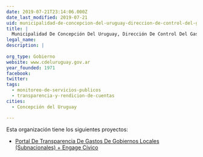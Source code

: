 ```yaml
---
date: 2019-07-21T23:14:06.000Z
date_last_modified: 2019-07-21
uid: municipalidad-de-concepcion-del-uruguay-direccion-de-control-del-gasto
title: |
  Municipalidad De Concepción Del Uruguay, Dirección De Control Del Gasto
legal_name: 
description: |
  
org_type: Gobierno
website: www.cdeluruguay.gov.ar
year_founded: 1971
facebook: 
twitter: 
tags:
  - monitoreo-de-servicios-publicos
  - transparencia-y-rendicion-de-cuentas
cities: 
  - Concepción del Uruguay

---
```


Esta organización tiene los siguientes proyectos:

- [Portal De Transparencia De Gastos De Gobiernos Locales (Subnacionales) + Engage Cívico](/proyectos/portal-de-transparencia-de-gastos-de-gobiernos-locales-subnacionales-engage-civico)

